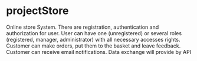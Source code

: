 # projectStore
Online store System. There are registration, authentication and authorization for user. User can have one (unregistered) or several roles (registered, manager, administrator) with all necessary accesses rights. Customer can make orders, put them to the basket and leave feedback. Customer can receive email  notifications. Data exchange will provide by API 
